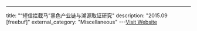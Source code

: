 ---
title: "“短信拦截马”黑色产业链与溯源取证研究"
description: "2015.09 [freebuf]"
external_category: "Miscellaneous"
---[Visit Website](http://www.freebuf.com/articles/terminal/77331.html)

